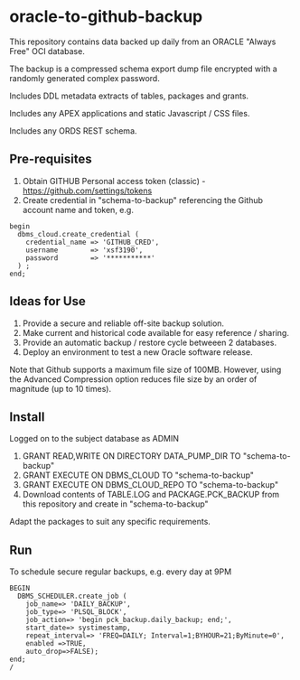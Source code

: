 # oracle-to-github-backup
This repository contains data backed up daily from an ORACLE "Always Free" OCI database.

The backup is a compressed schema export dump file encrypted with a randomly generated complex password.

Includes DDL metadata extracts of tables, packages and grants.

Includes any APEX applications and static Javascript / CSS files.

Includes any ORDS REST schema.

## Pre-requisites
1. Obtain GITHUB Personal access token (classic) - https://github.com/settings/tokens
2. Create credential in "schema-to-backup" referencing the Github account name and token, e.g.

```
begin
  dbms_cloud.create_credential (
    credential_name => 'GITHUB_CRED',
    username        => 'xsf3190',
    password        => '***********'
  ) ;
end;
```
   
## Ideas for Use
1. Provide a secure and reliable off-site backup solution. 
2. Make current and historical code available for easy reference / sharing.
3. Provide an automatic backup / restore cycle betweeen 2 databases.
4. Deploy an environment to test a new Oracle software release.

Note that Github supports a maximum file size of 100MB. 
However, using the Advanced Compression option reduces file size by an order of magnitude (up to 10 times).

## Install
Logged on to the subject database as ADMIN
1. GRANT READ,WRITE ON DIRECTORY DATA_PUMP_DIR TO "schema-to-backup"
2. GRANT EXECUTE ON DBMS_CLOUD TO "schema-to-backup"
3. GRANT EXECUTE ON DBMS_CLOUD_REPO TO "schema-to-backup"
4. Download contents of TABLE.LOG and PACKAGE.PCK_BACKUP from this repository and create in "schema-to-backup"

Adapt the packages to suit any specific requirements.

## Run
To schedule secure regular backups, e.g. every day at 9PM
```
BEGIN
  DBMS_SCHEDULER.create_job (
    job_name=> 'DAILY_BACKUP',
    job_type=> 'PLSQL_BLOCK',
    job_action=> 'begin pck_backup.daily_backup; end;',
    start_date=> systimestamp,
    repeat_interval=> 'FREQ=DAILY; Interval=1;BYHOUR=21;ByMinute=0',
    enabled =>TRUE,
    auto_drop=>FALSE);
end;
/
```
